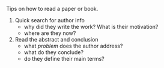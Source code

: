 Tips on how to read a paper or book.

1. Quick search for author info
   * why did they write the work?  What is their motivation?
   * where are they now?
1. Read the abstract and conclusion
   * what _problem_ does the author address?
   * what do they conclude?
   * do they define their main terms?


